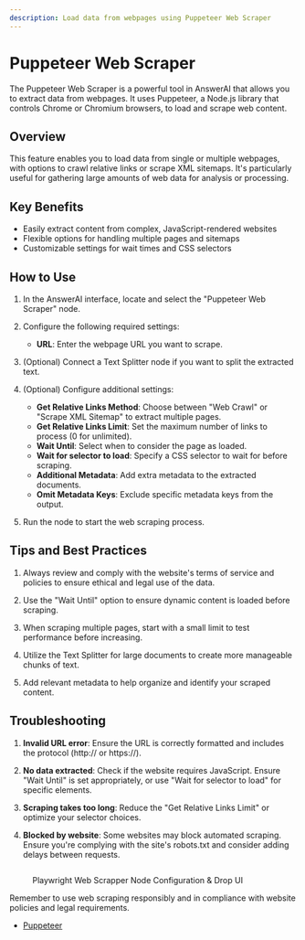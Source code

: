 ```yaml
---
description: Load data from webpages using Puppeteer Web Scraper
---
```


# Puppeteer Web Scraper

The Puppeteer Web Scraper is a powerful tool in AnswerAI that allows you to extract data from webpages. It uses Puppeteer, a Node.js library that controls Chrome or Chromium browsers, to load and scrape web content.

## Overview

This feature enables you to load data from single or multiple webpages, with options to crawl relative links or scrape XML sitemaps. It's particularly useful for gathering large amounts of web data for analysis or processing.

## Key Benefits

-   Easily extract content from complex, JavaScript-rendered websites
-   Flexible options for handling multiple pages and sitemaps
-   Customizable settings for wait times and CSS selectors

## How to Use

1. In the AnswerAI interface, locate and select the "Puppeteer Web Scraper" node.

2. Configure the following required settings:

    - **URL**: Enter the webpage URL you want to scrape.

3. (Optional) Connect a Text Splitter node if you want to split the extracted text.

4. (Optional) Configure additional settings:

    - **Get Relative Links Method**: Choose between "Web Crawl" or "Scrape XML Sitemap" to extract multiple pages.
    - **Get Relative Links Limit**: Set the maximum number of links to process (0 for unlimited).
    - **Wait Until**: Select when to consider the page as loaded.
    - **Wait for selector to load**: Specify a CSS selector to wait for before scraping.
    - **Additional Metadata**: Add extra metadata to the extracted documents.
    - **Omit Metadata Keys**: Exclude specific metadata keys from the output.

5. Run the node to start the web scraping process.

## Tips and Best Practices

1. Always review and comply with the website's terms of service and policies to ensure ethical and legal use of the data.

2. Use the "Wait Until" option to ensure dynamic content is loaded before scraping.

3. When scraping multiple pages, start with a small limit to test performance before increasing.

4. Utilize the Text Splitter for large documents to create more manageable chunks of text.

5. Add relevant metadata to help organize and identify your scraped content.

## Troubleshooting

1. **Invalid URL error**: Ensure the URL is correctly formatted and includes the protocol (http:// or https://).

2. **No data extracted**: Check if the website requires JavaScript. Ensure "Wait Until" is set appropriately, or use "Wait for selector to load" for specific elements.

3. **Scraping takes too long**: Reduce the "Get Relative Links Limit" or optimize your selector choices.

4. **Blocked by website**: Some websites may block automated scraping. Ensure you're complying with the site's robots.txt and consider adding delays between requests.

<!-- TODO: Screenshot of the Puppeteer Web Scraper node configuration panel -->
<figure><img src="/.gitbook/assets/screenshots/puppeteer.png" alt="" /><figcaption><p> Playwright Web Scrapper Node Configuration  &#x26; Drop UI</p></figcaption></figure>

Remember to use web scraping responsibly and in compliance with website policies and legal requirements.

-   [Puppeteer](https://pptr.dev/)
